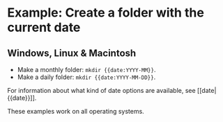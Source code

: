# Example: Create a folder with the current date

## Windows, Linux & Macintosh
 - Make a monthly folder: `mkdir {{date:YYYY-MM}}`.
 - Make a daily folder: `mkdir {{date:YYYY-MM-DD}}`.

For information about what kind of date options are available, see [[date|{{date}}]].

These examples work on all operating systems.